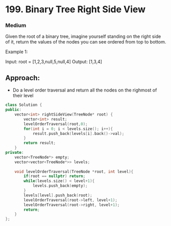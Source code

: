 # 199. Binary Tree Right Side View
### Medium

Given the root of a binary tree, imagine yourself standing on the right side of it, return the values of the nodes you can see ordered from top to bottom.

Example 1:

Input: root = [1,2,3,null,5,null,4]
Output: [1,3,4]

## Approach:
* Do a level order traversal and return all the nodes on the righmost of their level


```cpp
class Solution {
public:
    vector<int> rightSideView(TreeNode* root) {
        vector<int> result;
        levelOrderTraversal(root,0);
        for(int i = 0; i < levels.size(); i++){
            result.push_back(levels[i].back()->val);
        }
        return result;
    }
private:
    vector<TreeNode*> empty;
    vector<vector<TreeNode*>> levels;
    
    void levelOrderTraversal(TreeNode *root, int level){
        if(root == nullptr) return;
        while(levels.size() < level+1){
            levels.push_back(empty);
        }
        levels[level].push_back(root);
        levelOrderTraversal(root->left, level+1);
        levelOrderTraversal(root->right, level+1);
        return;
    }
};

```